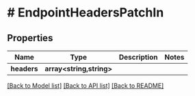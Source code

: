 # # EndpointHeadersPatchIn

## Properties

Name | Type | Description | Notes
------------ | ------------- | ------------- | -------------
**headers** | **array<string,string>** |  |

[[Back to Model list]](../../README.md#models) [[Back to API list]](../../README.md#endpoints) [[Back to README]](../../README.md)
